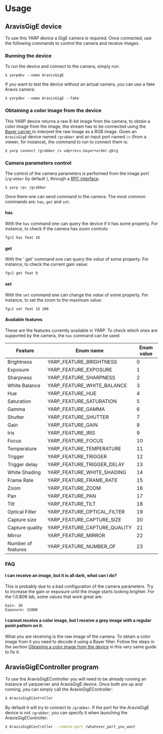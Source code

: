 # Usage 

## AravisGigE device
To use this YARP device a GigE camera is required. Once connected, use the following commands to control the camera and receive images.

### Running the device
To run the device and connect to the camera, simply run:

`$ yarpdev --name AravisGigE`

If you want to test the device without an actual camera, you can use a fake Aravis camera:

`$ yarpdev --name AravisGigE --fake`

### Obtaining a color image from the device
This YARP device returns a raw 8-bit image from the camera, to obtain a color image from the image, the stream has to be connected using the [Bayer carrier ](http://www.yarp.it/carrier_config.html#carrier_config_bayer) to interpret the raw image as a RGB image. Given an `AravisGigE` device named `/grabber` and an input port named `/v` (from a viewer, for instance), the command to run to connect them is:

`$ yarp connect /grabber /v udp+recv.bayer+order.gbrg` 

### Camera parameters control
The control of the camera parameters is performed from the image port (`/grabber` by default ), through a [RPC interface](http://www.yarp.it/rpc_ports.html).

`$ yarp rpc /grabber`

Once there one can send command to the camera. The most common commands are: `has`, `get` and `set`. 

#### has
With the `has` command one can query the device if it has some property. For instance, to check if the camera has zoom controls:

`fgc2 has feat 16`

#### get
With the ' get' command one can query the *value* of some property. For instance, to check the current gain value:

`fgc2 get feat 9`

#### set 
With the `set` command one can change the *value* of some property. For instance, to set the zoom to the maximum value:

`fgc2 set feat 16 100`

#### Available features
These are the features currently available in YARP. To check which ones are supported by the camera, the `has` command can be used:

| Feature | Enum name | Enum value |
| --- | --- | ---| 
| Brightness | YARP_FEATURE_BRIGHTNESS | 0 |
| Exposure |YARP_FEATURE_EXPOSURE | 1 |
| Sharpness | YARP_FEATURE_SHARPNESS | 2 |
| White Balance | YARP_FEATURE_WHITE_BALANCE | 3 |
| Hue | YARP_FEATURE_HUE | 4 |
| Saturation | YARP_FEATURE_SATURATION | 5 |
| Gamma |YARP_FEATURE_GAMMA | 6 |
| Shutter |YARP_FEATURE_SHUTTER | 7 |
| Gain |YARP_FEATURE_GAIN | 8 |
| Iris |YARP_FEATURE_IRIS | 9 |
| Focus |YARP_FEATURE_FOCUS | 10 |
| Temperature |YARP_FEATURE_TEMPERATURE | 11 |
| Trigger |YARP_FEATURE_TRIGGER | 12 |
| Trigger delay |YARP_FEATURE_TRIGGER_DELAY | 13 |
| White Shading |YARP_FEATURE_WHITE_SHADING | 14 |
| Frame Rate |YARP_FEATURE_FRAME_RATE | 15 |
| Zoom | YARP_FEATURE_ZOOM | 16 |
| Pan |YARP_FEATURE_PAN | 17 |
| Tilt |YARP_FEATURE_TILT | 18 |
| Optical Filter |YARP_FEATURE_OPTICAL_FILTER | 19 |
| Capture size | YARP_FEATURE_CAPTURE_SIZE | 20 |
| Capture quality | YARP_FEATURE_CAPTURE_QUALITY | 21 |
| Mirror | YARP_FEATURE_MIRROR | 22 |
| Number of features | YARP_FEATURE_NUMBER_OF | 23 |

### FAQ
#### I can receive an image, but it is all dark, what can I do?

This is probably due to a bad configuration of the camera parameters. Try to increase the gain or exposure until the image starts looking brighter. For the 1.0.B06 lab, some values that work great are:

```
Gain: 10
Exposure: 32000
````

#### I cannot receive a color image, but I receive a grey image with a regular point pattern on it.

What you are receiving is the raw image of the camera. To obtain a color image from it you need to decode it using a Bayer filter. Follow the steps in the section [Obtaining a color image from the device](#obtaining-a-color-image-from-the-device) in this very same guide to fix it.

## AravisGigEController program

To use the AravisGigEController you will need to be already running an instance of yarpserver and AravisGigE device. Once both are up and running, you can simply call the AravisGigEController:

```bash
$ AravisGigEController
```

By default it will try to connect to `/grabber`. If the port for the AravisGigE device is not `/grabber`, you can specify it when launching the AravisGigEController:

```bash
$ AravisGigEController --remote-port /whatever_port_you_want
```

